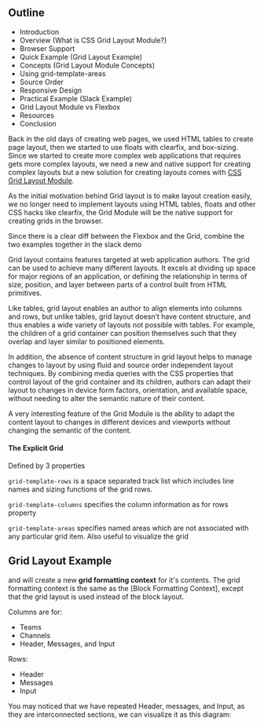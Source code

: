 ## Outline

* Introduction
* Overview (What is CSS Grid Layout Module?)
* Browser Support
* Quick Example (Grid Layout Example)
* Concepts (Grid Layout Module Concepts)
* Using grid-template-areas
* Source Order
* Responsive Design
* Practical Example (Slack Example)
* Grid Layout Module vs Flexbox
* Resources
* Conclusion

Back in the old days of creating web pages, we used HTML tables to create page layout, then we started to use floats with clearfix, and box-sizing. Since we started to create more complex web applications that requires gets more complex layouts, we need a new and native support for creating complex layouts but a new solution for creating layouts comes with [CSS Grid Layout Module](https://drafts.csswg.org/css-grid-1/).

As the initial motivation behind Grid layout is to make layout creation easily, we no longer need to implement layouts using HTML tables, floats and other CSS hacks like clearfix, the Grid Module will be the native support for creating grids in the browser.

Since there is a clear diff between the Flexbox and the Grid, combine the two examples together in the slack demo

Grid layout contains features targeted at web application authors.
The grid can be used to achieve many different layouts.
It excels at dividing up space for major regions of an application, or defining the relationship in terms of size, position, and layer between parts of a control built from HTML primitives.

Like tables, grid layout enables an author to align elements into columns and rows, but unlike tables, grid layout doesn’t have content structure, and thus enables a wide variety of layouts not possible with tables.
For example, the children of a grid container can position themselves such that they overlap and layer similar to positioned elements.

In addition, the absence of content structure in grid layout helps to manage changes to layout by using fluid and source order independent layout techniques.
By combining media queries with the CSS properties that control layout of the grid container and its children, authors can adapt their layout to changes in device form factors, orientation, and available space, without needing to alter the semantic nature of their content.

A very interesting feature of the Grid Module is the ability to adapt the content layout to changes in different devices and viewports without changing the semantic of the content.

#### The Explicit Grid

Defined by 3 properties

`grid-template-rows` is a space separated track list which includes line names and sizing functions of the grid rows.

`grid-template-columns` specifies the column information as for rows property

`grid-template-areas` specifies named areas which are not associated with any particular grid item. Also useful to visualize the grid

## Grid Layout Example
and will create a new **grid formatting context** for it's contents. The grid formatting context is the same as the [Block Formatting Context], except that the grid layout is used instead of the block layout.


Columns are for:
* Teams
* Channels
* Header, Messages, and Input

Rows:
* Header
* Messages
* Input

You may noticed that we have repeated Header, messages, and Input, as they are interconnected sections, we can visualize it as this diagram:
